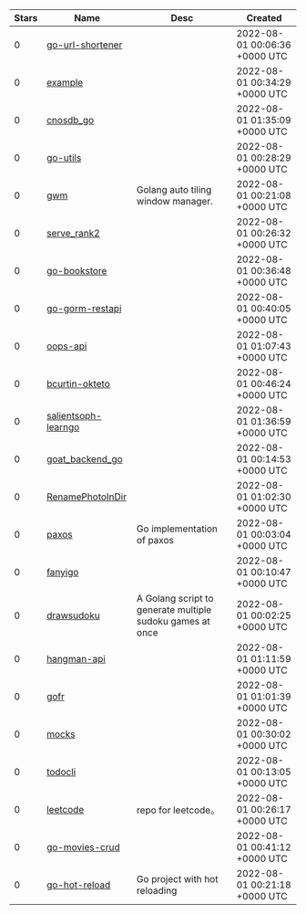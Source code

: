 | Stars | Name | Desc | Created | 
| ----- | ------- | ------------- | ------------- |
| 0 | [go-url-shortener](https://github.com/emre-guler/go-url-shortener) |  | 2022-08-01 00:06:36 +0000 UTC |
| 0 | [example](https://github.com/myboran/example) |  | 2022-08-01 00:34:29 +0000 UTC |
| 0 | [cnosdb_go](https://github.com/bartliu827/cnosdb_go) |  | 2022-08-01 01:35:09 +0000 UTC |
| 0 | [go-utils](https://github.com/k9bao/go-utils) |  | 2022-08-01 00:28:29 +0000 UTC |
| 0 | [gwm](https://github.com/croyleje/gwm) | Golang auto tiling window manager. | 2022-08-01 00:21:08 +0000 UTC |
| 0 | [serve_rank2](https://github.com/matrixback/serve_rank2) |  | 2022-08-01 00:26:32 +0000 UTC |
| 0 | [go-bookstore](https://github.com/stanleyh24/go-bookstore) |  | 2022-08-01 00:36:48 +0000 UTC |
| 0 | [go-gorm-restapi](https://github.com/stanleyh24/go-gorm-restapi) |  | 2022-08-01 00:40:05 +0000 UTC |
| 0 | [oops-api](https://github.com/jusene/oops-api) |  | 2022-08-01 01:07:43 +0000 UTC |
| 0 | [bcurtin-okteto](https://github.com/baroncurtin2/bcurtin-okteto) |  | 2022-08-01 00:46:24 +0000 UTC |
| 0 | [salientsoph-learngo](https://github.com/salientsoph/salientsoph-learngo) |  | 2022-08-01 01:36:59 +0000 UTC |
| 0 | [goat_backend_go](https://github.com/bxs8072/goat_backend_go) |  | 2022-08-01 00:14:53 +0000 UTC |
| 0 | [RenamePhotoInDir](https://github.com/nameerror3301/RenamePhotoInDir) |  | 2022-08-01 01:02:30 +0000 UTC |
| 0 | [paxos](https://github.com/XingyuHe/paxos) | Go implementation of paxos | 2022-08-01 00:03:04 +0000 UTC |
| 0 | [fanyigo](https://github.com/cjun714/fanyigo) |  | 2022-08-01 00:10:47 +0000 UTC |
| 0 | [drawsudoku](https://github.com/onumahkalusamuel/drawsudoku) | A Golang script to generate multiple sudoku games at once | 2022-08-01 00:02:25 +0000 UTC |
| 0 | [hangman-api](https://github.com/hbourgeot/hangman-api) |  | 2022-08-01 01:11:59 +0000 UTC |
| 0 | [gofr](https://github.com/Mehul-zs/gofr) |  | 2022-08-01 01:01:39 +0000 UTC |
| 0 | [mocks](https://github.com/davidwskang/mocks) |  | 2022-08-01 00:30:02 +0000 UTC |
| 0 | [todocli](https://github.com/itsjoeoui/todocli) |  | 2022-08-01 00:13:05 +0000 UTC |
| 0 | [leetcode](https://github.com/sigurn2/leetcode) | repo for leetcode。 | 2022-08-01 00:26:17 +0000 UTC |
| 0 | [go-movies-crud](https://github.com/stanleyh24/go-movies-crud) |  | 2022-08-01 00:41:12 +0000 UTC |
| 0 | [go-hot-reload](https://github.com/AndySantisteban/go-hot-reload) | Go project with hot reloading | 2022-08-01 00:21:18 +0000 UTC |

